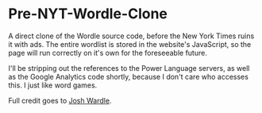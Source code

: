 # Pre-NYT-Wordle-Clone
A direct clone of the Wordle source code, before the New York Times ruins it with ads. The entire wordlist is stored in the website's JavaScript, so the page will run correctly on it's own for the foreseeable future.

I'll be stripping out the references to the Power Language servers, as well as the Google Analytics code shortly, because I don't care who accesses this. I just like word games.

Full credit goes to [Josh Wardle](https://powerlanguage.co.uk/).
